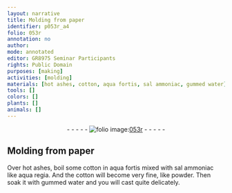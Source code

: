 ```yaml
---
layout: narrative
title: Molding from paper
identifier: p053r_a4
folio: 053r
annotation: no
author:
mode: annotated
editor: GR8975 Seminar Participants
rights: Public Domain
purposes: [making]
activities: [molding]
materials: [hot ashes, cotton, aqua fortis, sal ammoniac, gummed water]
tools: []
colors: []
plants: []
animals: []
---
```


 <div class="folio" align="center">- - - - - <a href="http://gallica.bnf.fr/ark:/12148/btv1b10500001g/f111.image" target="_blank"><img src="https://cu-mkp.github.io/GR8975-edition/assets/photo-icon.png" alt="folio image: " style="display:inline-block; margin-bottom:-3px;"/>053r</a> - - - - - </div>  <span class="activity"></span> 

## Molding from paper

 
Over <span class="material">hot ashes</span>, boil some <span class="material">cotton</span> in <span class="material">aqua fortis</span> mixed with <span class="material">sal ammoniac</span> like aqua regia. And the cotton will become very fine, like powder. Then soak it with <span class="material">gummed water</span> and you will cast quite delicately.
 